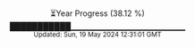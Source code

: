 <p align="center">
⏳Year Progress (38.12 %) <br>
███████████▁▁▁▁▁▁▁▁▁▁▁▁▁▁▁▁▁▁▁ <br>
<sub>Updated: Sun, 19 May 2024 12:31:01 GMT</sub>
</p>

